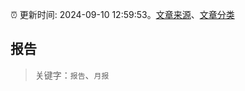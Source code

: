 :alarm_clock: 更新时间: 2024-09-10 12:59:53。[文章来源](/README.md)、[文章分类](/TAGS.md)

## 报告


> 关键字：`报告`、`月报`



